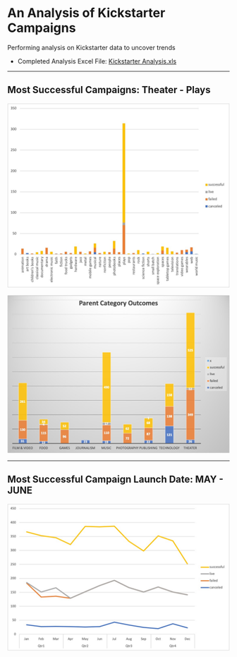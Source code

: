 # An Analysis of Kickstarter Campaigns
Performing analysis on Kickstarter data to uncover trends                      
 - Completed Analysis Excel File: [Kickstarter Analysis.xls](https://github.com/aimeeyen/kickstarter-analysis/blob/main/Kickstarter%20Analysis.xls)

----

## Most Successful Campaigns: **Theater - Plays**

![Subcategory Statistics](https://github.com/aimeeyen/kickstarter-analysis/blob/main/Subcategory%20Statistics.jpg)

![Parent Category Outcome](https://github.com/aimeeyen/kickstarter-analysis/blob/main/Parent%20Category%20Outcomes.jpg)

---

## Most Successful Campaign Launch Date: **MAY - JUNE**
![Outcome Based on Launch Date](https://github.com/aimeeyen/kickstarter-analysis/blob/main/Outcomes%20Based%20on%20Launch%20Date.jpg)
